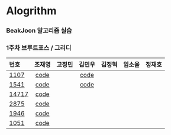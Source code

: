 # Alogrithm

### BeakJoon 알고리즘 실습

### 1주차 브루트포스 / 그리디  
|번호|조재영|고정민|김민우|김정혁|임소율|정재호|
|:--|:---:|:---:|:---:|:---:|:---:|:---:|
|[1107](https://www.acmicpc.net/problem/1107)|[code](https://github.com/zojae031/Algorithm/blob/1Week/Zojae031/CodingTest/1107.cpp)||[code](https://github.com/KMinWoo/Alogrithm/blob/minwoo/minwoo/minwoo/minwoo/1107.cpp)|
|[1541](https://www.acmicpc.net/problem/1541)|[code](https://github.com/zojae031/Algorithm/blob/1Week/Zojae031/CodingTest/1541.cpp)||[code](https://github.com/KMinWoo/Alogrithm/blob/minwoo/minwoo/minwoo/minwoo/1541.cpp)|
|[14717](https://www.acmicpc.net/problem/14717)|[code](https://github.com/zojae031/Algorithm/blob/1Week/Zojae031/CodingTest/14717.cpp)|
|[2875](https://www.acmicpc.net/problem/2875)|[code](https://github.com/zojae031/Algorithm/blob/1Week/Zojae031/CodingTest/2875.cpp)|
|[1946](https://www.acmicpc.net/problem/1946)|[code](https://github.com/zojae031/Algorithm/blob/1Week/Zojae031/CodingTest/1946.cpp)|
|[1051](https://www.acmicpc.net/problem/1051)|[code](https://github.com/zojae031/Algorithm/blob/1Week/Zojae031/CodingTest/1051.cpp)|
